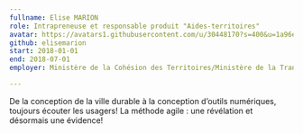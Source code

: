 ```yaml
---
fullname: Elise MARION
role: Intrapreneuse et responsable produit "Aides-territoires"
avatar: https://avatars1.githubusercontent.com/u/30448170?s=400&u=1a96e25e7f0493b204bcc7098c77b7daff0e4c36&v=4
github: elisemarion
start: 2018-01-01 
end: 2018-07-01 
employer: Ministère de la Cohésion des Territoires/Ministère de la Transition Ecologique et Solidaire 

---
```


De la conception de la ville durable à la conception d’outils numériques, toujours écouter les usagers! La méthode agile : une révélation et désormais une évidence!
